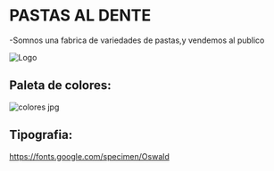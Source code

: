 #  PASTAS AL DENTE

-Somnos  una fabrica de  variedades de pastas,y vendemos al publico


![Logo](https://user-images.githubusercontent.com/131212066/235002887-a9706349-e140-4f7f-af63-9ef3b144e25b.jpg)


## Paleta de colores:

![colores jpg](https://user-images.githubusercontent.com/131212066/235003532-ccbeb202-4a47-4cff-a98f-ef58ae048810.png)



## Tipografia:

https://fonts.google.com/specimen/Oswald

